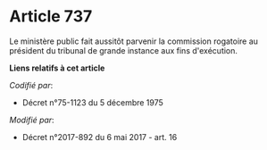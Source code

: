 # Article 737

Le ministère public fait aussitôt parvenir la commission rogatoire au président du tribunal de grande instance aux fins
d'exécution.

**Liens relatifs à cet article**

_Codifié par_:

  - Décret n°75-1123 du 5 décembre 1975

_Modifié par_:

  - Décret n°2017-892 du 6 mai 2017 - art. 16
